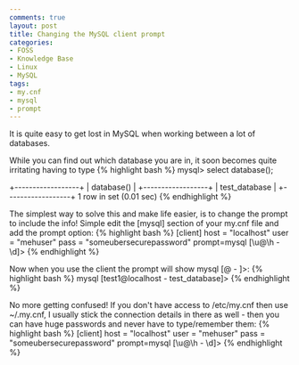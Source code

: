 ```yaml
---
comments: true
layout: post
title: Changing the MySQL client prompt
categories:
- FOSS
- Knowledge Base
- Linux
- MySQL
tags:
- my.cnf
- mysql
- prompt
---
```


It is quite easy to get lost in MySQL when working between a lot of databases.

While you can find out which database you are in, it soon becomes quite irritating having to type
{% highlight bash %}
mysql> select database();

+------------------+
| database() |
+------------------+
| test_database |
+------------------+
1 row in set (0.01 sec)
{% endhighlight %}

The simplest way to solve this and make life easier, is to change the prompt to include the info!
Simple edit the [mysql] section of your my.cnf file and add the prompt option:
{% highlight bash %}
[client]
host = "localhost"
user = "mehuser"
pass = "someubersecurepassword"
prompt=mysql [\\u@\\h - \\d]>
{% endhighlight %}

Now when you use the client the prompt will show mysql [<user>@<host> - <database>]>:
{% highlight bash %}
mysql [test1@localhost - test_database]>
{% endhighlight %}

No more getting confused! If you don't have access to /etc/my.cnf then use ~/.my.cnf, I usually stick the connection details in there as well - then you can have huge passwords and never have to type/remember them:
{% highlight bash %}
[client]
host = "localhost"
user = "mehuser"
pass = "someubersecurepassword"
prompt=mysql [\\u@\\h - \\d]>
{% endhighlight %}
